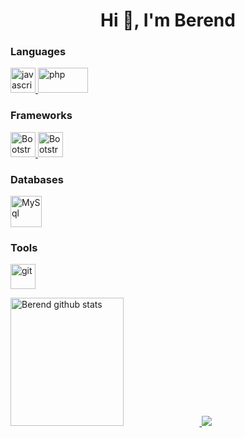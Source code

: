 <h1 align="center">Hi 👋, I'm Berend</h1>

<h3 align="left">Languages</h3>
<p align="left">
  <!--<img src="https://www.flaticon.com/svg/vstatic/svg/1051/1051277.svg?token=exp=1616859023~hmac=35cd6b9304f2ab6b446cacd0003b713a" alt="HTML5" width="40" height="40" />
  <img src="https://www.flaticon.com/svg/vstatic/svg/888/888847.svg?token=exp=1616676269~hmac=5383336c70eebf8cbca2c5fcae4f6a94" alt="CSS3" width="40" height="40" /> -->
  <a href="https://developer.mozilla.org/en-US/docs/Web/javascript">
    <img src="https://upload.vectorlogo.zone/logos/javascript/images/239ec8a4-163e-4792-83b6-3f6d96911757.svg" alt="javascript" width="40" height="40" />
  </a>
  <a href="https://www.php.net/">
    <img src="https://www.vectorlogo.zone/logos/php/php-ar21.svg" alt="php" width="80" height="40" />
  </a>
</p>


<h3 align="left">Frameworks</h3>
<p align="left">
  <a href="https://getbootstrap.com/">
    <img src="https://www.vectorlogo.zone/logos/getbootstrap/getbootstrap-icon.svg" alt="Bootstrap" width="40" height="40" />
  </a>
  <a href="https://jquery.com/">
    <img src="https://www.vectorlogo.zone/logos/jquery/jquery-icon.svg" alt="Bootstrap" width="40" height="40" />
  </a>
</p>

<h3 align="left">Databases</h3>
<p align="left">
  <a href="https://www.mysql.com/">
    <img src="https://www.vectorlogo.zone/logos/mysql/mysql-official.svg" alt="MySql" width="50" height="50" />
  </a>
</p>

<h3 align="left">Tools</h3>
<p align="left">
  <a href="https://git-scm.com/">
    <img src="https://www.vectorlogo.zone/logos/git-scm/git-scm-icon.svg" alt="git" width="40" height="40" />
  </a>
</p>

<a href="https://github.com/anuraghazra/github-readme-stats">
  <img style="width: 60%;" src="https://github-readme-stats.vercel.app/api?username=berend109&include_all_commits=true&theme=gruvbox" alt="Berend github stats" height="205"/>
</a>
<a href="https://github.com/anuraghazra/github-readme-stats">
 <img src="https://github-readme-stats.vercel.app/api/top-langs/?username=berend109&include_all_commits=true&layout=compact&theme=gruvbox&hide=shell" />
</a>


<!--
**berend109/berend109** is a ✨ _special_ ✨ repository because its `README.md` (this file) appears on your GitHub profile.

Here are some ideas to get you started:

- 🔭 I’m currently working on ...
- 🌱 I’m currently learning ...
- 👯 I’m looking to collaborate on ...
- 🤔 I’m looking for help with ...
- 💬 Ask me about ...
- 📫 How to reach me: ...
- 😄 Pronouns: ...
- ⚡ Fun fact: ...
-->
